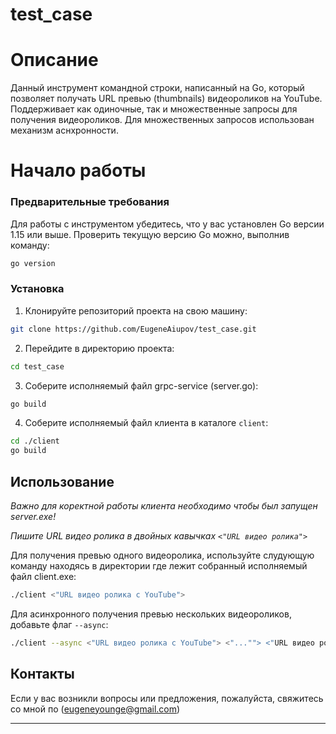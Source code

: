 # test_case
# Описание

Данный инструмент командной строки, написанный на Go, который позволяет
получать URL превью (thumbnails) видеороликов на YouTube. Поддерживает как одиночные, так и множественные 
запросы для получения видеороликов. Для множественных запросов использован механизм аснхронности.

# Начало работы

### Предварительные требования

Для работы с инструментом убедитесь, что у вас установлен Go версии 1.15 или выше. Проверить текущую версию
Go можно, выполнив команду:

```bash
go version
```

### Установка

1. Клонируйте репозиторий проекта на свою машину:

```bash
git clone https://github.com/EugeneAiupov/test_case.git
```

2. Перейдите в директорию проекта:

```bash
cd test_case
```

3. Соберите исполняемый файл grpc-service (server.go):

```bash
go build
```

4. Соберите исполняемый файл клиента в каталоге `client`:

```bash
cd ./client
go build
```

## Использование

*Важно для коректной работы клиента необходимо чтобы был запущен server.exe!*

*Пишите URL видео ролика в двойных кавычках `<"URL видео ролика">`*

Для получения превью одного видеоролика, используйте слудующую команду находясь в директории где лежит собранный исполняемый файл client.exe:

```bash
./client <"URL видео ролика с YouTube">
```

Для асинхронного получения превью нескольких видеороликов, добавьте флаг `--async`:

```bash
./client --async <"URL видео ролика с YouTube"> <"...""> <"URL видео ролика с YouTube">
```
## Контакты 
Если у вас возникли вопросы или предложения, пожалуйста, свяжитесь со мной по (eugeneyounge@gmail.com)

---
